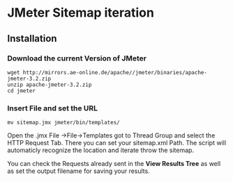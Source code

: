 # JMeter Sitemap iteration


## Installation

### Download the current Version of JMeter

```
wget http://mirrors.ae-online.de/apache//jmeter/binaries/apache-jmeter-3.2.zip
unzip apache-jmeter-3.2.zip
cd jmeter
```

### Insert File and set the URL

`mv sitemap.jmx jmeter/bin/templates/`



Open the .jmx File ->File->Templates got to Thread Group and select the HTTP Request Tab. There you can set your sitemap.xml Path. The script will automaticly recognize the location and iterate throw the sitemap.

You can check the Requests already sent in the **View Results Tree** as well as set the output filename for saving your results. 





